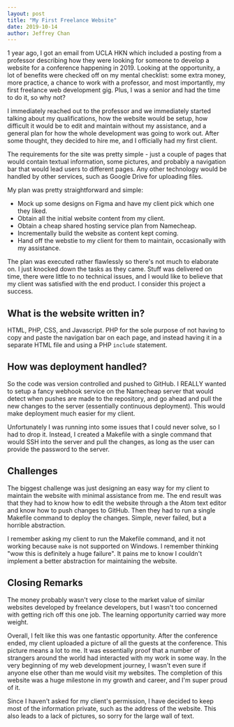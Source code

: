 ```yaml
---
layout: post
title: "My First Freelance Website"
date: 2019-10-14
author: Jeffrey Chan
---
```


1 year ago, I got an email from UCLA HKN which included a posting from a
professor describing how they were looking for someone to develop a website
for a conference happening in 2019. Looking at the opportunity, a lot of
benefits were checked off on my mental checklist: some extra money, more
practice, a chance to work with a professor, and most importantly, my first
freelance web development gig. Plus, I was a senior and had the time to do it,
so why not?

I immediately reached out to the professor and we immediately started talking
about my qualifications, how the website would be setup, how difficult it would
be to edit and maintain without my assistance, and a general plan for how the
whole development was going to work out. After some thought, they decided to
hire me, and I officially had my first client.

The requirements for the site was pretty simple - just a couple of pages that
would contain textual information, some pictures, and probably a navigation
bar that would lead users to different pages. Any other technology would be
handled by other services, such as Google Drive for uploading files.

My plan was pretty straightforward and simple:
- Mock up some designs on Figma and have my client pick which one they liked.
- Obtain all the initial website content from my client.
- Obtain a cheap shared hosting service plan from Namecheap.
- Incrementally build the website as content kept coming.
- Hand off the webstie to my client for them to maintain, occasionally with my
assistance.

The plan was executed rather flawlessly so there's not much to elaborate on.
I just knocked down the tasks as they came. Stuff was delivered on time, there
were little to no technical issues, and I would like to believe that my client
was satisfied with the end product. I consider this project a success.

## What is the website written in?
HTML, PHP, CSS, and Javascript. PHP for the sole purpose of not having to copy
and paste the navigation bar on each page, and instead having it in a separate
HTML file and using a PHP `include` statement.

## How was deployment handled?
So the code was version controlled and pushed to GitHub. I REALLY wanted to
setup a fancy webhook service on the Namecheap server that would detect when
pushes are made to the repository, and go ahead and pull the new changes to
the server (essentially continuous deployment). This would make deployment much
easier for my client.

Unfortunately I was running into some issues that I could never solve, so I had
to drop it. Instead, I created a Makefile with a single command that would
SSH into the server and pull the changes, as long as the user can provide
the password to the server.

## Challenges
The biggest challenge was just designing an easy way for my client to maintain
the website with minimal assistance from me. The end result was that they had
to know how to edit the website through a the Atom text editor and know how to
push changes to GitHub. Then they had to run a single Makefile command to deploy
the changes. Simple, never failed, but a horrible abstraction.

I remember asking my client to run the Makefile command, and it not working
because `make` is not supported on Windows. I remember thinking "wow this is
definitely a huge failure". It pains me to know I couldn't implement a better
abstraction for maintaining the website.

## Closing Remarks
The money probably wasn't very close to the market value of similar websites
developed by freelance developers, but I wasn't too concerned with getting rich
off this one job. The learning opportunity carried way more weight.

Overall, I felt like this was one fantastic opportunity. After the conference
ended, my client uploaded a picture of all the guests at the conference. This
picture means a lot to me. It was essentially proof that a number of strangers
around the world had interacted with my work in some way. In the very beginning
of my web development journey, I wasn't even sure if anyone else other than me
would visit my websites. The completion of this website was a huge milestone
in my growth and career, and I'm super proud of it.

Since I haven't asked for my client's permission, I have decided to keep
most of the information private, such as the address of the website. This also
leads to a lack of pictures, so sorry for the large wall of text.
